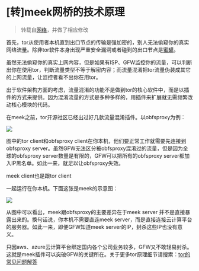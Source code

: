 # \[转\]meek网桥的技术原理

> 转载自[网络](https://www.google.com/search?q=meek%E6%B5%81%E9%87%8F%E6%B7%B7%E6%B7%86&oq=meek%E6%B5%81%E9%87%8F%E6%B7%B7%E6%B7%86&aqs=chrome..69i57.7285j0j9&sourceid=chrome&ie=UTF-8)，并做了相应修改

首先，tor从使用者本机直到出口节点的传输是强加密的，别人无法偷窥你的真实网络流量。除非tor软件本身出现严重安全漏洞或者碰到的出口节点是[蜜罐](https://baike.baidu.com/item/%E8%9C%9C%E7%BD%90%E6%8A%80%E6%9C%AF/9165942?fromtitle=%E8%9C%9C%E7%BD%90&fromid=5390254)。

虽然无法偷窥你的真实上网内容，但是如果有ISP、GFW监控你的流量，可以判断出你在使用tor，判断流量类型不等于解密内容；而流量混淆把tor流量伪装成其它的上网流量，让监控者看不出你在用tor。

出于软件架构方面的考虑，流量混淆的功能不是做到tor的核心软件中，而是以插件的方式来提供。因为混淆流量的方式是多种多样的，用插件来扩展就无需频繁改动核心模块的代码。

在meek之前，tor开源社区已经出过好几款流量混淆插件。以obfsproxy为例：

![](https://raw.githubusercontent.com/loremwalker/fq-book/master/images/2018-05-10_164713.png)

图中的tor client和obfsproxy client在你本机，他们要正常工作就需要先连接到obfsproxy server。虽然GFW无法区分被obfsproxy混淆过的流量，但是因为全球的obfsproxy server数量是有限的，GFW可以把所有的obfsproxy server都加入IP黑名单。如此一来，就足以让obfsproxy失效。  
  
meek client也是跟tor client

一起运行在你本机。下面这张是meek的示意图：

![](https://raw.githubusercontent.com/loremwalker/fq-book/master/images/2018-05-10_171318.png)

从图中可以看出，meek跟obfsproxy的主要差异在于meek server 并不是直接暴露出来的。换句话说，你本机不需要直连meek server，而是直接连接云计算平台的服务器。如此一来，即便GFW知道meek server的IP，封杀这些IP也没有意义。

只因aws、azure云计算平台绑定国内各个公司业务较多，GFW又不敢轻易封杀。这就是meek插件可以突破GFW的关键所在。关于更多tor原理细节请搜索：[tor的常见问题解答](https://www.google.com/search?q=TOR+%E7%9A%84%E5%B8%B8%E8%A7%81%E9%97%AE%E9%A2%98%E8%A7%A3%E7%AD%94&oq=TOR+%E7%9A%84%E5%B8%B8%E8%A7%81%E9%97%AE%E9%A2%98%E8%A7%A3%E7%AD%94&aqs=chrome..69i57j69i60.535j0j7&sourceid=chrome&ie=UTF-8)

